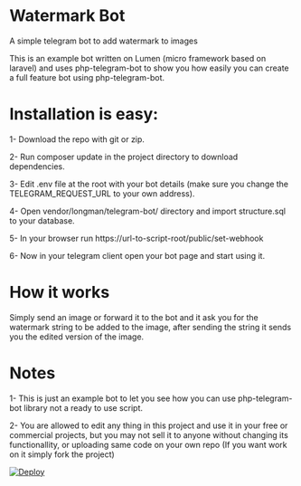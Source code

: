 # Watermark Bot
A simple telegram bot to add watermark to images

This is an example bot written on Lumen (micro framework based on laravel) and uses php-telegram-bot to show you how easily you can create a full feature bot using php-telegram-bot.

# Installation is easy:
1- Download the repo with git or zip.

2- Run composer update in the project directory to download dependencies.

3- Edit .env file at the root with your bot details (make sure you change the TELEGRAM_REQUEST_URL to your own address).

4- Open vendor/longman/telegram-bot/ directory and import structure.sql to your database.

5- In your browser run https://url-to-script-root/public/set-webhook

6- Now in your telegram client open your bot page and start using it.

# How it works
Simply send an image or forward it to the bot and it ask you for the watermark string to be added to the image, after sending the string it sends you the edited version of the image.

# Notes

1- This is just an example bot to let you see how you can use php-telegram-bot library not a ready to use script.

2- You are allowed to edit any thing in this project and use it in your free or commercial projects, but you may not sell it to anyone without changing its functionallity, or uploading same code on your own repo (If you want work on it simply fork the project)


[![Deploy](https://www.herokucdn.com/deploy/button.svg)](https://heroku.com/deploy)
